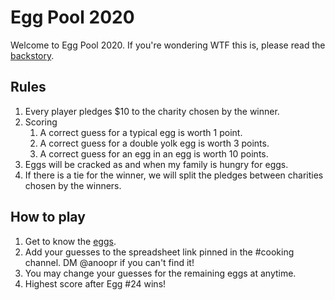 # Egg Pool 2020

Welcome to Egg Pool 2020. If you're wondering WTF this is, please read the [backstory](backstory.md).

## Rules

1. Every player pledges $10 to the charity chosen by the winner.
1. Scoring
   1. A correct guess for a typical egg is worth 1 point.
   1. A correct guess for a double yolk egg is worth 3 points.
   1. A correct guess for an egg in an egg is worth 10 points.
1. Eggs will be cracked as and when my family is hungry for eggs.
1. If there is a tie for the winner, we will split the pledges between charities chosen by the winners.

## How to play

1. Get to know the [eggs](eggs.md).
1. Add your guesses to the spreadsheet link pinned in the #cooking channel. DM @anoopr if you can't find it!
1. You may change your guesses for the remaining eggs at anytime.
1. Highest score after Egg #24 wins! 
